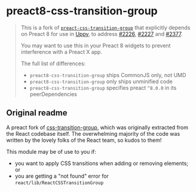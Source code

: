 # preact8-css-transition-group

> This is a fork of [`preact-css-transition-group`][] that explicitly depends on
> Preact 8 for use in [Uppy][], to address [#2226][], [#2227][] and [#2377][].
>
> You may want to use this in your Preact 8 widgets to prevent interference with
> a Preact X app.
>
> The full list of differences:
> - `preact8-css-transition-group` ships CommonJS only, not UMD
> - `preact8-css-transition-group` only ships unminified code
> - `preact8-css-transition-group` specifies preact `^8.0.0` in its
>    peerDependencies

## Original readme

A preact fork of [css-transition-group](https://github.com/react-component/css-transition-group), which was originally extracted from the React codebase itself. The overwhelming majority of the code was written by the lovely folks of the React team, so kudos to them!

This module may be of use to you if:

- you want to apply CSS transitions when adding or removing elements; or
- you are getting a "not found" error for `react/lib/ReactCSSTransitionGroup`

[`preact-css-transition-group`]: https://github.com/developit/preact-css-transition-group
[Uppy]: https://github.com/transloadit/uppy
[#2226]: https://github.com/transloadit/uppy/issues/2226
[#2227]: https://github.com/transloadit/uppy/pull/2227
[#2377]: https://github.com/transloadit/uppy/issues/2377
